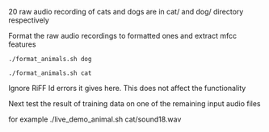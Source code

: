 20 raw audio recording of cats and dogs are in cat/ and dog/ directory respectively

Format the raw audio recordings to formatted ones and extract mfcc features

    ./format_animals.sh dog
    
    ./format_animals.sh cat

Ignore RiFF Id errors it gives here. This does not affect the functionality
    
Next test the result of training data on one of the remaining input audio files

for example
    ./live_demo_animal.sh cat/sound18.wav